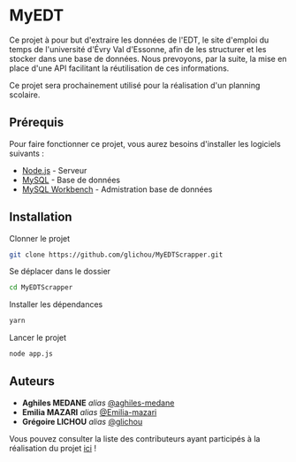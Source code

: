 # MyEDT

Ce projet à pour but d'extraire les données de l'EDT, le site d'emploi du temps de l'université d'Évry Val d'Essonne, afin de les structurer et les stocker dans une base de données. Nous prevoyons, par la suite, la mise en place d'une API facilitant la réutilisation de ces informations.

Ce projet sera prochainement utilisé pour la réalisation d'un planning scolaire.

## Prérequis

Pour faire fonctionner ce projet, vous aurez besoins d'installer les logiciels suivants :

* [Node.js](https://nodejs.org/) - Serveur
* [MySQL](http://mysql.com/fr/) - Base de données
* [MySQL Workbench](https://www.mysql.com/fr/products/workbench/) - Admistration base de données

## Installation

Clonner le projet

```bash
git clone https://github.com/glichou/MyEDTScrapper.git
```
Se déplacer dans le dossier

```bash
cd MyEDTScrapper
```

Installer les dépendances

```bash
yarn
```

Lancer le projet

```bash
node app.js
```

## Auteurs

- **Aghiles MEDANE** _alias_ [@aghiles-medane](https://github.com/)
- **Emilia MAZARI** _alias_ [@Emilia-mazari](https://github.com/)
- **Grégoire LICHOU** _alias_ [@glichou](https://github.com/)

Vous pouvez consulter la liste des contributeurs ayant participés à la réalisation du projet [ici](https://github.com/glichou/MyEDTScrapper/graphs/contributors) !